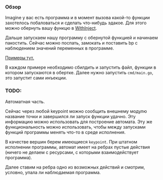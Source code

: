 ### Обзор

Imagine у вас есть программа и в момент вызова какой-то функции захотелось побаловаться и сделать что-нибудь эдакое.
Для этого можно обернуть вашу функцю в [WithInject](wrappers.go).

Дальше запускаем нашу программу с обернутой функцией и начинаем пакостить.
Сейчас можно поспать, замокать и поставить bp с наблюдением значений переменных в программе.

[Примеры тут.](example)

В каждом примере необходимо сбилдить и запустить файл, функции в котором запускаются в обертке.
Далее нужно запустить `cmd/main.go`, это запустит сами инъекции.

### TODO:

Автоматная часть.

Сейчас через любой keypoint можно сообщить внешнему модулю название точки и завершился
ли запуск функции удачно. Эту информацию можно использовать для построение автомата.
Эту же функциональность можно использовать, чтобы между запусками функций программы
менять что-то в среде исполнения.

В качестве вершин берем имеющиеся `keypoint`.
При штатном исполнении программы, автомат имеет на ребрах пустые действия
(ничего не делаем с ресурсами, с которыми взаимодействует программа).

Далее ставим на ребра одно из возможных действий и смотрим, условно, упала ли наблюдаемая 
программа.
